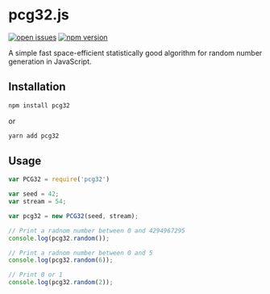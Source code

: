 
# pcg32.js

[![open issues](https://img.shields.io/github/issues/mawi12345/pcg32.svg?style=flat)](https://github.com/mawi12345/pcg32/issues) [![npm version](https://img.shields.io/npm/v/pcg32.svg?style=flat)](https://www.npmjs.com/package/pcg32)

A simple fast space-efficient statistically good algorithm for random number generation in JavaScript.

## Installation

```bash
npm install pcg32
```

or

```bash
yarn add pcg32
```

## Usage

```javascript
var PCG32 = require('pcg32')

var seed = 42;
var stream = 54;

var pcg32 = new PCG32(seed, stream);

// Print a radnom number between 0 and 4294967295
console.log(pcg32.random());

// Print a radnom number between 0 and 5
console.log(pcg32.random(6));

// Print 0 or 1
console.log(pcg32.random(2));
```
